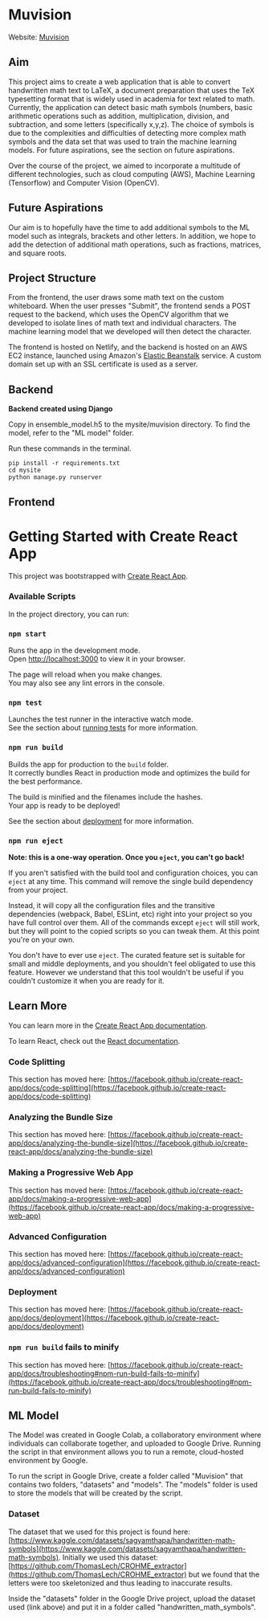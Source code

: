 # Muvision 
Website: [Muvision](https://muvision.netlify.app/)
## Aim
This project aims to create a web application that is able to convert handwritten math text to LaTeX, a document preparation that uses the TeX typesetting format that is widely used in academia for text related to math. Currently, the application can detect basic math symbols (numbers, basic arithmetic operations such as addition, multiplication, division, and subtraction, and some letters (specifically x,y,z). The choice of symbols is due to the complexities and difficulties of detecting more complex math symbols and the data set that was used to train the machine learning models. For future aspirations, see the section on future aspirations.

Over the course of the project, we aimed to incorporate a multitude of different technologies, such as cloud computing (AWS), Machine Learning (Tensorflow) and Computer Vision (OpenCV). 

## Future Aspirations
Our aim is to hopefully have the time to add additional symbols to the ML model such as integrals, brackets and other letters. In addition, we hope to add the detection of additional math operations, such as fractions, matrices, and square roots. 

## Project Structure
From the frontend, the user draws some math text on the custom whiteboard. When the user presses "Submit", the frontend sends a POST request to the backend, which uses the OpenCV algorithm that we developed to isolate lines of math text and individual characters. The machine learning model that we developed will then detect the character. 

The frontend is hosted on Netlify, and the backend is hosted on an AWS EC2 instance, launched using Amazon's [Elastic Beanstalk](https://aws.amazon.com/elasticbeanstalk/) service. A custom domain set up with an SSL certificate is used as a server. 

## Backend
**Backend created using Django**

Copy in ensemble_model.h5 to the mysite/muvision directory. To find the model, refer to the "ML model" folder.

Run these commands in the terminal.
```console
pip install -r requirements.txt
cd mysite
python manage.py runserver
```

## Frontend
# Getting Started with Create React App

This project was bootstrapped with [Create React App](https://github.com/facebook/create-react-app).

### Available Scripts

In the project directory, you can run:

### `npm start`

Runs the app in the development mode.\
Open [http://localhost:3000](http://localhost:3000) to view it in your browser.

The page will reload when you make changes.\
You may also see any lint errors in the console.

### `npm test`

Launches the test runner in the interactive watch mode.\
See the section about [running tests](https://facebook.github.io/create-react-app/docs/running-tests) for more information.

### `npm run build`

Builds the app for production to the `build` folder.\
It correctly bundles React in production mode and optimizes the build for the best performance.

The build is minified and the filenames include the hashes.\
Your app is ready to be deployed!

See the section about [deployment](https://facebook.github.io/create-react-app/docs/deployment) for more information.

### `npm run eject`

**Note: this is a one-way operation. Once you `eject`, you can't go back!**

If you aren't satisfied with the build tool and configuration choices, you can `eject` at any time. This command will remove the single build dependency from your project.

Instead, it will copy all the configuration files and the transitive dependencies (webpack, Babel, ESLint, etc) right into your project so you have full control over them. All of the commands except `eject` will still work, but they will point to the copied scripts so you can tweak them. At this point you're on your own.

You don't have to ever use `eject`. The curated feature set is suitable for small and middle deployments, and you shouldn't feel obligated to use this feature. However we understand that this tool wouldn't be useful if you couldn't customize it when you are ready for it.

## Learn More

You can learn more in the [Create React App documentation](https://facebook.github.io/create-react-app/docs/getting-started).

To learn React, check out the [React documentation](https://reactjs.org/).

### Code Splitting

This section has moved here: [https://facebook.github.io/create-react-app/docs/code-splitting](https://facebook.github.io/create-react-app/docs/code-splitting)

### Analyzing the Bundle Size

This section has moved here: [https://facebook.github.io/create-react-app/docs/analyzing-the-bundle-size](https://facebook.github.io/create-react-app/docs/analyzing-the-bundle-size)

### Making a Progressive Web App

This section has moved here: [https://facebook.github.io/create-react-app/docs/making-a-progressive-web-app](https://facebook.github.io/create-react-app/docs/making-a-progressive-web-app)

### Advanced Configuration

This section has moved here: [https://facebook.github.io/create-react-app/docs/advanced-configuration](https://facebook.github.io/create-react-app/docs/advanced-configuration)

### Deployment

This section has moved here: [https://facebook.github.io/create-react-app/docs/deployment](https://facebook.github.io/create-react-app/docs/deployment)

### `npm run build` fails to minify

This section has moved here: [https://facebook.github.io/create-react-app/docs/troubleshooting#npm-run-build-fails-to-minify](https://facebook.github.io/create-react-app/docs/troubleshooting#npm-run-build-fails-to-minify)

## ML Model
The Model was created in Google Colab, a collaboratory environment where individuals can collaborate together, and uploaded to Google Drive. Running the script in that environment allows you to run a remote, cloud-hosted environment by Google. 

To run the script in Google Drive, create a folder called "Muvision" that contains two folders, "datasets" and "models". The "models" folder is used to store the models that will be created by the script. 

### Dataset
The dataset that we used for this project is found here: [https://www.kaggle.com/datasets/sagyamthapa/handwritten-math-symbols](https://www.kaggle.com/datasets/sagyamthapa/handwritten-math-symbols). Initially we used this dataset: [https://github.com/ThomasLech/CROHME_extractor](https://github.com/ThomasLech/CROHME_extractor) but we found that the letters were too skeletonized and thus leading to inaccurate results.

Inside the "datasets" folder in the Google Drive project, upload the dataset used (link above) and put it in a folder called "handwritten_math_symbols". 
